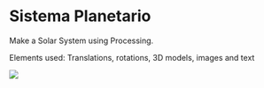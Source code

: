 # Sistema Planetario
Make a Solar System using Processing.

Elements used: Translations, rotations, 3D models, images and text

![](sistemaPlanetario.gif)
